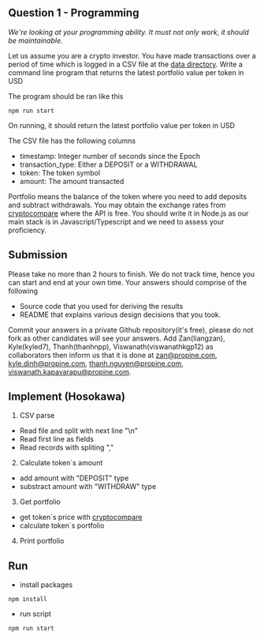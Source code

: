 ## Question 1 - Programming
_We're looking at your programming ability. It must not only work, it should be maintainable._

Let us assume you are a crypto investor. You have made transactions over a period of time which is logged in a CSV file at the [data directory](https://raw.githubusercontent.com/Propine/2b-boilerplate/master/data/transactions.csv). Write a command line program that returns the latest portfolio value per token in USD

The program should be ran like this

```
npm run start
```

On running, it should return the latest portfolio value per token in USD

The CSV file has the following columns
 - timestamp: Integer number of seconds since the Epoch
 - transaction_type: Either a DEPOSIT or a WITHDRAWAL
 - token: The token symbol
 - amount: The amount transacted

Portfolio means the balance of the token where you need to add deposits and subtract withdrawals. You may obtain the exchange rates from [cryptocompare](https://min-api.cryptocompare.com/documentation) where the API is free. You should write it in Node.js as our main stack is in Javascript/Typescript and we need to assess your proficiency.


## Submission

Please take no more than 2 hours to finish. We do not track time, hence you can start and end at your own time. Your answers should comprise of the following

  - Source code that you used for deriving the results
  - README that explains various design decisions that you took.

Commit your answers in a private Github repository(it's free), please do not fork as other candidates will see your answers. Add Zan(liangzan), Kyle(kyled7), Thanh(thanhnpp), Viswanath(viswanathkgp12) as collaborators then inform us that it is done at zan@propine.com, kyle.dinh@propine.com, thanh.nguyen@propine.com, viswanath.kapavarapu@propine.com.


## Implement (Hosokawa)

1. CSV parse
  - Read file and split with next line "\n"
  - Read first line as fields
  - Read records with spliting ","

2. Calculate token`s amount
  - add amount with "DEPOSIT" type
  - substract amount with "WITHDRAW" type

3. Get portfolio
  - get token`s price with [cryptocompare](https://min-api.cryptocompare.com/documentation)
  - calculate token`s portfolio

4. Print portfolio

## Run
- install packages
```
npm install
```

- run script
```
npm run start
```